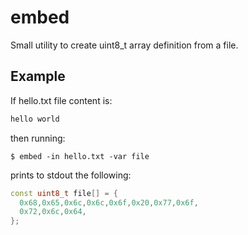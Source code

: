 # embed

Small utility to create uint8_t array definition from a file.

## Example

If hello.txt file content is:

```txt
hello world
```

then running:

```shell
$ embed -in hello.txt -var file
```

prints to stdout the following:

```c++
const uint8_t file[] = {
  0x68,0x65,0x6c,0x6c,0x6f,0x20,0x77,0x6f,
  0x72,0x6c,0x64,
};

```